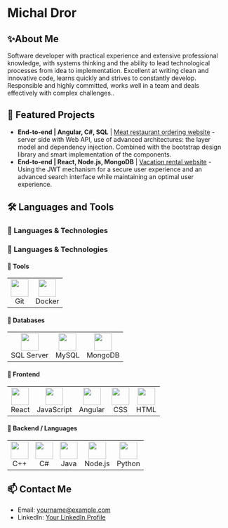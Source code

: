 # Michal Dror
## ✨About Me

Software developer with practical experience and extensive professional knowledge, with systems thinking and the ability to lead technological processes from idea to implementation. Excellent at writing clean and innovative code, learns quickly and strives to constantly develop. Responsible and highly committed, works well in a team and deals effectively with complex challenges..

 ## 📁 Featured Projects

- **End-to-end | Angular, C#, SQL** | [Meat restaurant ordering website](https://github.com/YourUsername/YourRepository) - server side with Web API, use of advanced architectures: the layer model and dependency injection. Combined with the bootstrap design library and smart implementation of the components.
- **End-to-end | React, Node.js, MongoDB** | [Vacation rental website](https://github.com/YourUsername/YourRepository) - Using the JWT mechanism for a secure user experience and an advanced search interface while maintaining an optimal user experience.

 ## 🛠️ Languages and Tools

### 🧠 Languages & Technologies

### 🧠 Languages & Technologies

#### 🧩 Tools
<table style="border-collapse: collapse; border: none;">
  <tr>
    <td align="center" style="border: none;">
      <img src="https://cdn.jsdelivr.net/gh/devicons/devicon/icons/git/git-original.svg" width="40"/><br>Git
    </td>
    <td align="center" style="border: none;">
      <img src="https://cdn.jsdelivr.net/gh/devicons/devicon/icons/docker/docker-original.svg" width="40"/><br>Docker
    </td>
  </tr>
</table>

#### 💾 Databases
<table style="border-collapse: collapse; border: none;">
  <tr>
    <td align="center" style="border: none;">
      <img src="https://cdn.jsdelivr.net/gh/devicons/devicon/icons/microsoftsqlserver/microsoftsqlserver-plain.svg" width="40"/><br>SQL Server
    </td>
    <td align="center" style="border: none;">
      <img src="https://cdn.jsdelivr.net/gh/devicons/devicon/icons/mysql/mysql-original.svg" width="40"/><br>MySQL
    </td>
    <td align="center" style="border: none;">
      <img src="https://cdn.jsdelivr.net/gh/devicons/devicon/icons/mongodb/mongodb-original.svg" width="40"/><br>MongoDB
    </td>
  </tr>
</table>

#### 🎨 Frontend
<table style="border-collapse: collapse; border: none;">
  <tr>
    <td align="center" style="border: none;">
      <img src="https://cdn.jsdelivr.net/gh/devicons/devicon/icons/react/react-original.svg" width="40"/><br>React
    </td>
    <td align="center" style="border: none;">
      <img src="https://cdn.jsdelivr.net/gh/devicons/devicon/icons/javascript/javascript-original.svg" width="40"/><br>JavaScript
    </td>
    <td align="center" style="border: none;">
      <img src="https://cdn.jsdelivr.net/gh/devicons/devicon/icons/angularjs/angularjs-original.svg" width="40"/><br>Angular
    </td>
    <td align="center" style="border: none;">
      <img src="https://cdn.jsdelivr.net/gh/devicons/devicon/icons/css3/css3-original.svg" width="40"/><br>CSS
    </td>
    <td align="center" style="border: none;">
      <img src="https://cdn.jsdelivr.net/gh/devicons/devicon/icons/html5/html5-original.svg" width="40"/><br>HTML
    </td>
  </tr>
</table>

#### 🔧 Backend / Languages
<table style="border-collapse: collapse; border: none;">
  <tr>
    <td align="center" style="border: none;">
      <img src="https://cdn.jsdelivr.net/gh/devicons/devicon/icons/cplusplus/cplusplus-original.svg" width="40"/><br>C++
    </td>
    <td align="center" style="border: none;">
      <img src="https://cdn.jsdelivr.net/gh/devicons/devicon/icons/csharp/csharp-original.svg" width="40"/><br>C#
    </td>
    <td align="center" style="border: none;">
      <img src="https://cdn.jsdelivr.net/gh/devicons/devicon/icons/java/java-original.svg" width="40"/><br>Java
    </td>
    <td align="center" style="border: none;">
      <img src="https://cdn.jsdelivr.net/gh/devicons/devicon/icons/nodejs/nodejs-original.svg" width="40"/><br>Node.js
    </td>
    <td align="center" style="border: none;">
      <img src="https://cdn.jsdelivr.net/gh/devicons/devicon/icons/python/python-original.svg" width="40"/><br>Python
    </td>
  </tr>
</table>

## 📫 Contact Me

- Email: yourname@example.com
- LinkedIn: [Your LinkedIn Profile](https://www.linkedin.com)

